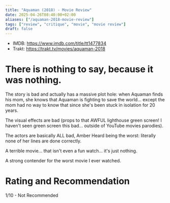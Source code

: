 ```yaml
---
title: "Aquaman (2018) - Movie Review"
date: 2025-04-26T08:40:00+02:00
aliases: ["/aquaman-2018-movie-review"]
tags: ["review", "critique", "movie", "movie review"]
draft: false
---
```


- IMDB: https://www.imdb.com/title/tt1477834
- Trakt: https://trakt.tv/movies/aquaman-2018


# There is nothing to say, because it was nothing.

The story is bad and actually has a massive plot hole: when Aquaman finds his mom, she knows that Aquaman is fighting to save the world... except the mom had no way to know that since she's been stuck in isolation for 20 years.

The visual effects are bad (props to that AWFUL lighthouse green screen! I haven't seen green screen this bad... outside of YouTube movies parodies).

The actors are basically ALL bad, Amber Heard being the worst: literally none of her lines are done correctly.

A terrible movie... that isn't even a fun watch... it's just nothing.

A strong contender for the worst movie I ever watched.


# Rating and Recommendation

1/10 - Not Recommended
